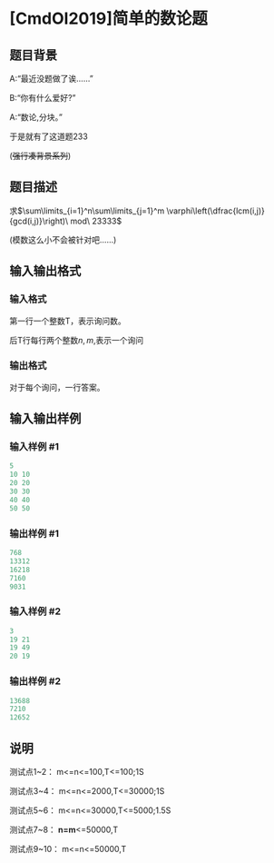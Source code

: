 # [CmdOI2019]简单的数论题

## 题目背景

A:“最近没题做了诶……”

B:“你有什么爱好?”

A:“数论,分块。”

于是就有了这道题233

(~~强行凑背景系列~~)

## 题目描述

求$\sum\limits_{i=1}^n\sum\limits_{j=1}^m \varphi\left(\dfrac{lcm(i,j)}{gcd(i,j)}\right)\ mod\ 23333$

(模数这么小不会被针对吧……)

## 输入输出格式

### 输入格式

第一行一个整数T，表示询问数。

后T行每行两个整数$n,m$,表示一个询问

### 输出格式

对于每个询问，一行答案。

## 输入输出样例

### 输入样例 #1

```cpp
5
10 10
20 20
30 30
40 40
50 50

```
### 输出样例 #1

```cpp
768
13312
16218
7160
9031
```


### 输入样例 #2

```cpp
3
19 21
19 49
20 19
```


### 输出样例 #2

```cpp
13688
7210
12652
```


## 说明

测试点1~2： m<=n<=100,T<=100;1S

测试点3~4： m<=n<=2000,T<=30000;1S

测试点5~6： m<=n<=30000,T<=5000;1.5S

测试点7~8： **n=m**<=50000,T

测试点9~10： m<=n<=50000,T

